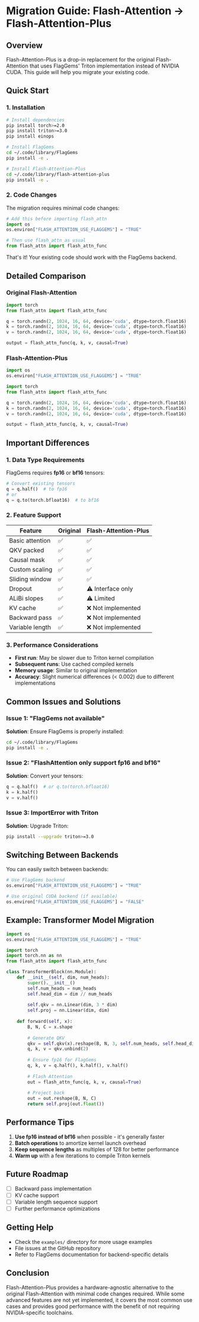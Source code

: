 # Migration Guide: Flash-Attention → Flash-Attention-Plus

## Overview

Flash-Attention-Plus is a drop-in replacement for the original Flash-Attention that uses FlagGems' Triton implementation instead of NVIDIA CUDA. This guide will help you migrate your existing code.

## Quick Start

### 1. Installation

```bash
# Install dependencies
pip install torch>=2.0
pip install triton>=3.0
pip install einops

# Install FlagGems
cd ~/.code/library/FlagGems
pip install -e .

# Install Flash-Attention-Plus
cd ~/.code/library/flash-attention-plus
pip install -e .
```

### 2. Code Changes

The migration requires minimal code changes:

```python
# Add this before importing flash_attn
import os
os.environ["FLASH_ATTENTION_USE_FLAGGEMS"] = "TRUE"

# Then use flash_attn as usual
from flash_attn import flash_attn_func
```

That's it! Your existing code should work with the FlagGems backend.

## Detailed Comparison

### Original Flash-Attention
```python
import torch
from flash_attn import flash_attn_func

q = torch.randn(2, 1024, 16, 64, device='cuda', dtype=torch.float16)
k = torch.randn(2, 1024, 16, 64, device='cuda', dtype=torch.float16)
v = torch.randn(2, 1024, 16, 64, device='cuda', dtype=torch.float16)

output = flash_attn_func(q, k, v, causal=True)
```

### Flash-Attention-Plus
```python
import os
os.environ["FLASH_ATTENTION_USE_FLAGGEMS"] = "TRUE"

import torch
from flash_attn import flash_attn_func

q = torch.randn(2, 1024, 16, 64, device='cuda', dtype=torch.float16)
k = torch.randn(2, 1024, 16, 64, device='cuda', dtype=torch.float16)
v = torch.randn(2, 1024, 16, 64, device='cuda', dtype=torch.float16)

output = flash_attn_func(q, k, v, causal=True)
```

## Important Differences

### 1. Data Type Requirements

FlagGems requires **fp16** or **bf16** tensors:

```python
# Convert existing tensors
q = q.half()  # to fp16
# or
q = q.to(torch.bfloat16)  # to bf16
```

### 2. Feature Support

| Feature | Original | Flash-Attention-Plus |
|---------|----------|---------------------|
| Basic attention | ✅ | ✅ |
| QKV packed | ✅ | ✅ |
| Causal mask | ✅ | ✅ |
| Custom scaling | ✅ | ✅ |
| Sliding window | ✅ | ✅ |
| Dropout | ✅ | ⚠️ Interface only |
| ALiBi slopes | ✅ | ⚠️ Limited |
| KV cache | ✅ | ❌ Not implemented |
| Backward pass | ✅ | ❌ Not implemented |
| Variable length | ✅ | ❌ Not implemented |

### 3. Performance Considerations

- **First run**: May be slower due to Triton kernel compilation
- **Subsequent runs**: Use cached compiled kernels
- **Memory usage**: Similar to original implementation
- **Accuracy**: Slight numerical differences (< 0.002) due to different implementations

## Common Issues and Solutions

### Issue 1: "FlagGems not available"
**Solution**: Ensure FlagGems is properly installed:
```bash
cd ~/.code/library/FlagGems
pip install -e .
```

### Issue 2: "FlashAttention only support fp16 and bf16"
**Solution**: Convert your tensors:
```python
q = q.half()  # or q.to(torch.bfloat16)
k = k.half()
v = v.half()
```

### Issue 3: ImportError with Triton
**Solution**: Upgrade Triton:
```bash
pip install --upgrade triton>=3.0
```

## Switching Between Backends

You can easily switch between backends:

```python
# Use FlagGems backend
os.environ["FLASH_ATTENTION_USE_FLAGGEMS"] = "TRUE"

# Use original CUDA backend (if available)
os.environ["FLASH_ATTENTION_USE_FLAGGEMS"] = "FALSE"
```

## Example: Transformer Model Migration

```python
import os
os.environ["FLASH_ATTENTION_USE_FLAGGEMS"] = "TRUE"

import torch
import torch.nn as nn
from flash_attn import flash_attn_func

class TransformerBlock(nn.Module):
    def __init__(self, dim, num_heads):
        super().__init__()
        self.num_heads = num_heads
        self.head_dim = dim // num_heads
        
        self.qkv = nn.Linear(dim, 3 * dim)
        self.proj = nn.Linear(dim, dim)
        
    def forward(self, x):
        B, N, C = x.shape
        
        # Generate QKV
        qkv = self.qkv(x).reshape(B, N, 3, self.num_heads, self.head_dim)
        q, k, v = qkv.unbind(2)
        
        # Ensure fp16 for FlagGems
        q, k, v = q.half(), k.half(), v.half()
        
        # Flash Attention
        out = flash_attn_func(q, k, v, causal=True)
        
        # Project back
        out = out.reshape(B, N, C)
        return self.proj(out.float())
```

## Performance Tips

1. **Use fp16 instead of bf16** when possible - it's generally faster
2. **Batch operations** to amortize kernel launch overhead
3. **Keep sequence lengths** as multiples of 128 for better performance
4. **Warm up** with a few iterations to compile Triton kernels

## Future Roadmap

- [ ] Backward pass implementation
- [ ] KV cache support
- [ ] Variable length sequence support
- [ ] Further performance optimizations

## Getting Help

- Check the `examples/` directory for more usage examples
- File issues at the GitHub repository
- Refer to FlagGems documentation for backend-specific details

## Conclusion

Flash-Attention-Plus provides a hardware-agnostic alternative to the original Flash-Attention with minimal code changes required. While some advanced features are not yet implemented, it covers the most common use cases and provides good performance with the benefit of not requiring NVIDIA-specific toolchains.